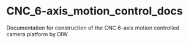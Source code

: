 # CNC_6-axis_motion_control_docs
Documentation for construction of the CNC 6-axis motion controlled camera platform by DIW
